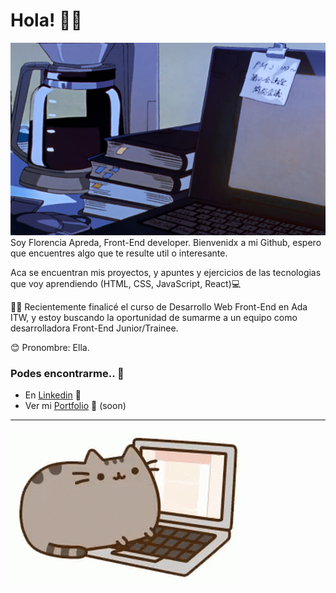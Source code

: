# Hola! 💖✨

![header](header.jpg)
Soy Florencia Apreda, Front-End developer. Bienvenidx a mi Github, espero que encuentres algo que te resulte util o interesante.

Aca se encuentran mis proyectos, y apuntes y ejercicios de las tecnologias que voy aprendiendo (HTML, CSS, JavaScript, React)💻

👩‍💻 Recientemente finalicé el curso de Desarrollo Web Front-End en Ada ITW, y estoy buscando la oportunidad de sumarme a un equipo como desarrolladora Front-End Junior/Trainee.

😊 Pronombre: Ella.

### Podes encontrarme.. 👀️

- En [Linkedin](https://www.linkedin.com/in/florapreda/) 💜
- Ver mi [Portfolio]() 💜 (soon)

---

![header](pusheen.gif)
